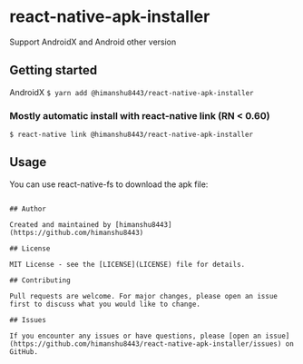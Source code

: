 # react-native-apk-installer

Support AndroidX and Android other version

## Getting started

AndroidX `$ yarn add @himanshu8443/react-native-apk-installer`

### Mostly automatic install with react-native link (RN < 0.60)

`$ react-native link @himanshu8443/react-native-apk-installer`

## Usage

You can use react-native-fs to download the apk file:

```

## Author

Created and maintained by [himanshu8443](https://github.com/himanshu8443)

## License

MIT License - see the [LICENSE](LICENSE) file for details.

## Contributing

Pull requests are welcome. For major changes, please open an issue first to discuss what you would like to change.

## Issues

If you encounter any issues or have questions, please [open an issue](https://github.com/himanshu8443/react-native-apk-installer/issues) on GitHub.
```
